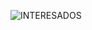 ![INTERESADOS](https://user-images.githubusercontent.com/66437071/85610022-3a334700-b61c-11ea-931a-313f29eb60b8.png)
